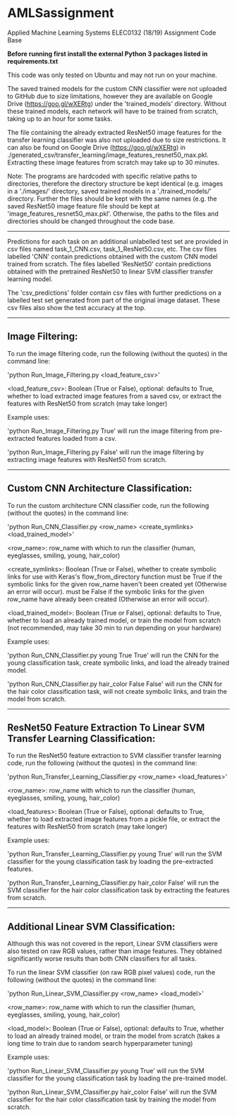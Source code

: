 # AMLSassignment
Applied Machine Learning Systems ELEC0132 (18/19) Assignment Code Base

**Before running first install the external Python 3 packages listed in requirements.txt**

This code was only tested on Ubuntu and may not run on your machine.

The saved trained models for the custom CNN classifier were not uploaded to GitHub due to size limitations, however they are available on Google Drive (https://goo.gl/wXERtg) under the 'trained_models' directory. Without these trained models, each network will have to be trained from scratch, taking up to an hour for some tasks.

The file containing the already extracted ResNet50 image features for the transfer learning classifier was also not uploaded due to size restrictions. It can also be found on Google Drive (https://goo.gl/wXERtg) in ./generated_csv/transfer_learning/image_features_resnet50_max.pkl. Extracting these image features from scratch may take up to 30 minutes.

Note: The programs are hardcoded with specific relative paths to directories, therefore the directory structure be kept identical (e.g. images in a './images/' directory, saved trained models in a './trained_models/' directory. Further the files should be kept with the same names (e.g. the saved ResNet50 image feature file should be kept at 'image_features_resnet50_max.pkl'. Otherwise, the paths to the files and directories should be changed throughout the code base.

---
Predictions for each task on an additional unlabelled test set are provided in csv files named task_1_CNN.csv, task_1_ResNet50.csv, etc. The csv files labelled 'CNN' contain predictions obtained with the custom CNN model trained from scratch. The files labelled 'ResNet50' contain predictions obtained with the pretrained ResNet50 to linear SVM classifier transfer learning model.

The 'csv_predictions' folder contain csv files with further predictions on a labelled test set generated from part of the original image dataset. These csv files also show the test accuracy at the top.

---
## Image Filtering:

To run the image filtering code, run the following (without the quotes) in the command line:

'python Run_Image_Filtering.py <load_feature_csv>'

<load_feature_csv>: Boolean (True or False), optional: defaults to True,
        whether to load extracted image features from a saved csv, 
        or extract the features with ResNet50 from scratch (may take longer)

Example uses: 

'python Run_Image_Filtering.py True' will run the image filtering from pre-extracted features loaded from a csv. 

'python Run_Image_Filtering.py False' will run the image filtering by extracting image features with ResNet50 from scratch.

---
## Custom CNN Architecture Classification:

To run the custom architecture CNN classifier code, run the following (without the quotes) in the command line:

'python Run_CNN_Classifier.py <row_name> <create_symlinks> <load_trained_model>'

<row_name>: row_name with which to run the classifier (human, eyeglasses, smiling, young, hair_color)

<create_symlinks>: Boolean (True or False), whether to create symbolic links for use with Keras's flow_from_directory function
                   must be True if the symbolic links for the given row_name haven't been created yet (Otherwise an error will occur).
                   must be False if the symbolic links for the given row_name have already been created (Otherwise an error will occur).

<load_trained_model>: Boolean (True or False), optional: defaults to True,
                   whether to load an already trained model, or train the model from scratch (not recommended, may take 30 min to run depending on your hardware)

Example uses: 

'python Run_CNN_Classifier.py young True True' will run the CNN for the young classification task, create symbolic links, and load the already trained model. 

'python Run_CNN_Classifier.py hair_color False False' will run the CNN for the hair color classification task, will not create symbolic links, and train the model from scratch.

---
## ResNet50 Feature Extraction To Linear SVM Transfer Learning Classification:

To run the ResNet50 feature extraction to SVM classifier transfer learning code, 
run the following (without the quotes) in the command line:

'python Run_Transfer_Learning_Classifier.py <row_name> <load_features>'

<row_name>: row_name with which to run the classifier (human, eyeglasses, smiling, young, hair_color)

<load_features>: Boolean (True or False), optional: defaults to True,
                   whether to load extracted image features from a pickle file, 
                   or extract the features with ResNet50 from scratch (may take longer)

Example uses: 

'python Run_Transfer_Learning_Classifier.py young True' will run the SVM classifier for the young classification task by loading the pre-extracted features. 

'python Run_Transfer_Learning_Classifier.py hair_color False' will run the SVM classifier for the hair color classification task by extracting the features from scratch.

---
## Additional Linear SVM Classification:

Although this was not covered in the report, Linear SVM classifiers were also tested on raw RGB values, rather than image features. They obtained significantly worse results than both CNN classifiers for all tasks.

To run the linear SVM classifier (on raw RGB pixel values) code, run the following (without the quotes) in the command line:

'python Run_Linear_SVM_Classifier.py <row_name> <load_model>'

<row_name>: row_name with which to run the classifier (human, eyeglasses, smiling, young, hair_color)

<load_model>: Boolean (True or False), optional: defaults to True,
        whether to load an already trained model, or train the model from scratch (takes a long time to train due to random search hyperparameter tuning)

Example uses: 

'python Run_Linear_SVM_Classifier.py young True' will run the SVM classifier for the young classification task by loading the pre-trained model. 

'python Run_Linear_SVM_Classifier.py hair_color False' will run the SVM classifier for the hair color classification task by training the model from scratch.
